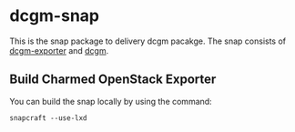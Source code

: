 # dcgm-snap

This is the snap package to delivery dcgm pacakge.
The snap consists of [dcgm-exporter](https://github.com/NVIDIA/dcgm-exporter) and [dcgm](https://developer.nvidia.com/dcgm).

## Build Charmed OpenStack Exporter

You can build the snap locally by using the command:

```shell
snapcraft --use-lxd
```